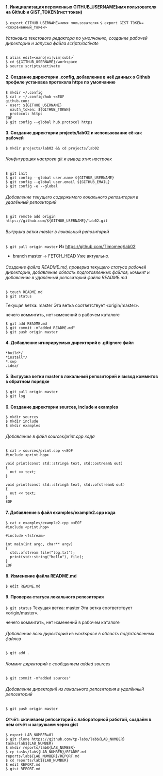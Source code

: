 #### 1. Инициализация переменных GITHUB_USERNAME(имя пользователя на Github и GIST_TOKEN(гист токен)
`$ export GITHUB_USERNAME=<имя_пользователя>`
`$ export GIST_TOKEN=<сохраненный_токен>`
###### Установка текстового редактора по умолчанию, создание рабочей директории и запуска файла scripts/activate
```
$ alias edit=<nano|vi|vim|subl>`
$ cd ${GITHUB_USERNAME}/workspace
$ source scripts/activate
```
#### 2. Создание директории .config, добавление в неё данных о Github профиле установка протокола https по умолчанию
```
$ mkdir ~/.config
$ cat > ~/.config/hub <<EOF
github.com:
- user: ${GITHUB_USERNAME}
  oauth_token: ${GITHUB_TOKEN}
  protocol: https
EOF
$ git config --global hub.protocol https
```
#### 3. Создание директории projects/lab02 и использование её как рабочей

`$ mkdir projects/lab02 && cd projects/lab02`
###### Конфигурация настроек git и вывод этих настроек
```
$ git init
$ git config --global user.name ${GITHUB_USERNAME}
$ git config --global user.email ${GITHUB_EMAIL}
$ git config -e --global
```
###### Добавление текущего содержимого локального репозитория в удалённый репозиторий
`$ git remote add origin https://github.com/${GITHUB_USERNAME}/lab02.git`
###### Выгрузка ветки master в локальный репозиторий
`$ git pull origin master`
Из https://github.com/Timomeg/lab02
 * branch            master     -> FETCH_HEAD
Уже актуально.
###### Создание файла README.md, проверка текущего статуса рабочей директории, добавление область подготовленных файлов, коммит и добавление в удалённый репозиторий файла README.md
```
$ touch README.md
$ git status
```
Текущая ветка: master
Эта ветка соответствует «origin/master».

нечего коммитить, нет изменений в рабочем каталоге
```
$ git add README.md
$ git commit -m"added README.md"
$ git push origin master
```
#### 4. Добавление игнорируемых директорий в .gitignore файл
```
*build*/
*install*/
*.swp
.idea/
```
#### 5. Выгрузка ветки master в локальный репозиторий и вывод коммитов в обратном порядке
```
$ git pull origin master
$ git log
```
#### 6. Создание директории sources, include и examples
```
$ mkdir sources
$ mkdir include
$ mkdir examples
```
###### Добавление в файл sources/print.cpp кода
```
$ cat > sources/print.cpp <<EOF
#include <print.hpp>

void print(const std::string& text, std::ostream& out)
{
  out << text;
}

void print(const std::string& text, std::ofstream& out)
{
  out << text;
}
EOF
```
#### 7. Добавление в файл examples/example2.cpp кода
```
$ cat > examples/example2.cpp <<EOF
#include <print.hpp>

#include <fstream>

int main(int argc, char** argv)
{
  std::ofstream file("log.txt");
  print(std::string("hello"), file);
}
EOF
```
#### 8. Изменение файла README.md
`$ edit README.md`
#### 9. Проверка статуса локального репозитория
`$ git status`
Текущая ветка: master
Эта ветка соответствует «origin/master».

нечего коммитить, нет изменений в рабочем каталоге
###### Добавление всех директорий из workspace в область подготовленных файлов 
`$ git add .`
###### Коммит директорий с сообщением added sources
`$ git commit -m"added sources"`
###### Добавление директорий из локального репозитория в удалённый репозиторий
`$ git push origin master`
#### Отчёт: скачиваем репозиторий с лабораторной работой, создаём в нём отчёт и загружаем через gist
```
$ export LAB_NUMBER=01
$ git clone https://github.com/tp-labs/lab${LAB_NUMBER} tasks/lab${LAB_NUMBER}
$ mkdir reports/lab${LAB_NUMBER}
$ cp tasks/lab${LAB_NUMBER}/README.md reports/lab${LAB_NUMBER}/REPORT.md
$ cd reports/lab${LAB_NUMBER}
$ edit REPORT.md
$ gist REPORT.md
```

